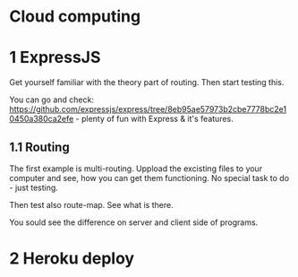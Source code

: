 # Cloud computing

# 1 ExpressJS
Get yourself familiar with the theory part of routing. Then start testing this.

You can go and check: https://github.com/expressjs/express/tree/8eb95ae57973b2cbe7778bc2e10450a380ca2efe - plenty of fun with Express & it's features.

## 1.1 Routing
The first example is multi-routing. Uppload the excisting files to your computer and see, how you can get them functioning. No special task to do - just testing.

Then test also route-map. See what is there.

You sould see the difference on server and client side of programs.

# 2 Heroku deploy


